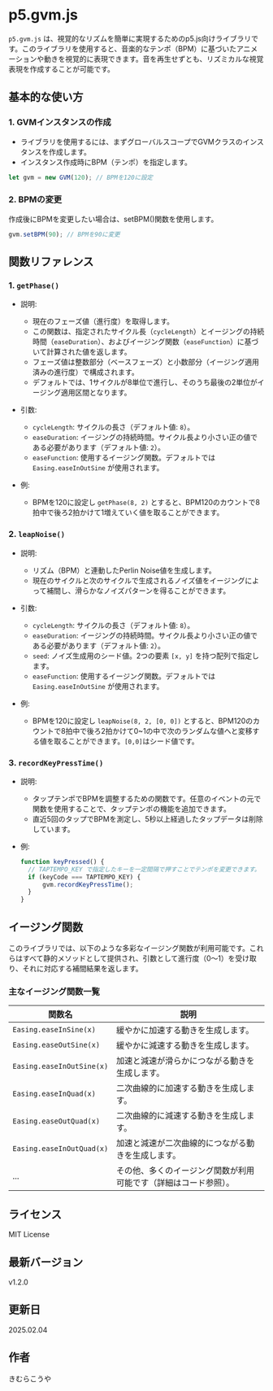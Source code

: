 # p5.gvm.js

`p5.gvm.js` は、視覚的なリズムを簡単に実現するためのp5.js向けライブラリです。このライブラリを使用すると、音楽的なテンポ（BPM）に基づいたアニメーションや動きを視覚的に表現できます。音を再生せずとも、リズミカルな視覚表現を作成することが可能です。

## 基本的な使い方

### 1. GVMインスタンスの作成

- ライブラリを使用するには、まずグローバルスコープでGVMクラスのインスタンスを作成します。
- インスタンス作成時にBPM（テンポ）を指定します。

```javaScript
let gvm = new GVM(120); // BPMを120に設定
```

### 2. BPMの変更

作成後にBPMを変更したい場合は、setBPM()関数を使用します。

```javaScript
gvm.setBPM(90); // BPMを90に変更
```

## 関数リファレンス

### 1. `getPhase()`
- 説明:
  - 現在のフェーズ値（進行度）を取得します。
  - この関数は、指定されたサイクル長（`cycleLength`）とイージングの持続時間（`easeDuration`）、およびイージング関数（`easeFunction`）に基づいて計算された値を返します。
  - フェーズ値は整数部分（ベースフェーズ）と小数部分（イージング適用済みの進行度）で構成されます。
  - デフォルトでは、1サイクルが8単位で進行し、そのうち最後の2単位がイージング適用区間となります。

- 引数:
  - `cycleLength`: サイクルの長さ（デフォルト値: `8`）。
  - `easeDuration`: イージングの持続時間。サイクル長より小さい正の値である必要があります（デフォルト値: `2`）。
  - `easeFunction`: 使用するイージング関数。デフォルトでは `Easing.easeInOutSine` が使用されます。
 
- 例:
  -  BPMを120に設定し `getPhase(8, 2)` とすると、BPM120のカウントで8拍中で後ろ2拍かけて1増えていく値を取ることができます。

### 2. `leapNoise()`
- 説明:
  - リズム（BPM）と連動したPerlin Noise値を生成します。
  - 現在のサイクルと次のサイクルで生成されるノイズ値をイージングによって補間し、滑らかなノイズパターンを得ることができます。
  
- 引数:
  - `cycleLength`: サイクルの長さ（デフォルト値: `8`）。
  - `easeDuration`: イージングの持続時間。サイクル長より小さい正の値である必要があります（デフォルト値: `2`）。
  - `seed`: ノイズ生成用のシード値。2つの要素 `[x, y]` を持つ配列で指定します。
  - `easeFunction`: 使用するイージング関数。デフォルトでは `Easing.easeInOutSine` が使用されます。
 
- 例:
  -  BPMを120に設定し `leapNoise(8, 2, [0, 0])` とすると、BPM120のカウントで8拍中で後ろ2拍かけて0~1の中で次のランダムな値へと変移する値を取ることができます。`[0,0]`はシード値です。

### 3. `recordKeyPressTime()`

- 説明:
  - タップテンポでBPMを調整するための関数です。任意のイベントの元で関数を使用することで、タップテンポの機能を追加できます。
  - 直近5回のタップでBPMを測定し、5秒以上経過したタップデータは削除しています。

- 例:
  ```javaScript
  function keyPressed() {
    // TAPTEMPO_KEY で指定したキーを一定間隔で押すことでテンポを変更できます。
    if (keyCode === TAPTEMPO_KEY) {
        gvm.recordKeyPressTime();
    }
  }
  ```

## イージング関数

このライブラリでは、以下のような多彩なイージング関数が利用可能です。これらはすべて静的メソッドとして提供され、引数として進行度（0〜1）を受け取り、それに対応する補間結果を返します。

### 主なイージング関数一覧

| 関数名                   | 説明                                                                 |
|--------------------------|----------------------------------------------------------------------|
| `Easing.easeInSine(x)`   | 緩やかに加速する動きを生成します。                                     |
| `Easing.easeOutSine(x)`  | 緩やかに減速する動きを生成します。                                     |
| `Easing.easeInOutSine(x)`| 加速と減速が滑らかにつながる動きを生成します。                         |
| `Easing.easeInQuad(x)`   | 二次曲線的に加速する動きを生成します。                                 |
| `Easing.easeOutQuad(x)`  | 二次曲線的に減速する動きを生成します。                                 |
| `Easing.easeInOutQuad(x)`| 加速と減速が二次曲線的につながる動きを生成します。                     |
| ...                      | その他、多くのイージング関数が利用可能です（詳細はコード参照）。           |

## ライセンス

MIT License

## 最新バージョン

v1.2.0

## 更新日

2025.02.04

## 作者
きむらこうや
